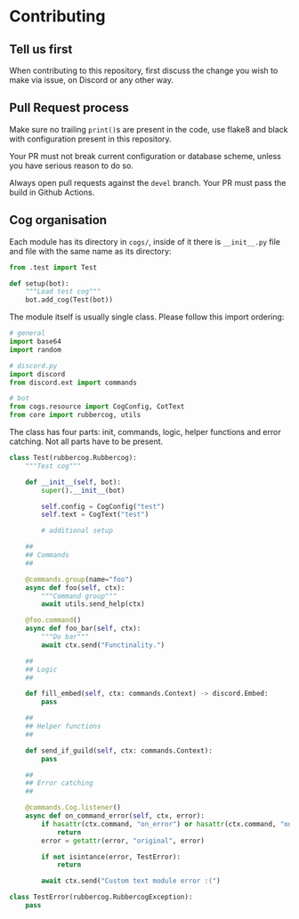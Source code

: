 # Contributing

## Tell us first

When contributing to this repository, first discuss the change you wish to make
via issue, on Discord or any other way.

## Pull Request process

Make sure no trailing `print()`s are present in the code, use flake8 and black
with configuration present in this repository.

Your PR must not break current configuration or database scheme, unless you
have serious reason to do so.

Always open pull requests against the `devel` branch. Your PR must pass the
build in Github Actions.

## Cog organisation

Each module has its directory in `cogs/`, inside of it there is `__init__.py` file and file with the same name as its directory:

```py
from .test import Test

def setup(bot):
	"""Load test cog"""
	bot.add_cog(Test(bot))
```

The module itself is usually single class. Please follow this import ordering:

```py
# general
import base64
import random

# discord.py
import discord
from discord.ext import commands

# bot
from cogs.resource import CogConfig, CotText
from core import rubbercog, utils
```

The class has four parts: init, commands, logic, helper functions and error catching. Not all parts have to be present.

```py
class Test(rubbercog.Rubbercog):
	"""Test cog"""

	def __init__(self, bot):
		super().__init__(bot)

		self.config = CogConfig("test")
		self.text = CogText("test")

		# additional setup

	##
	## Commands
	##

	@commands.group(name="foo")
	async def foo(self, ctx):
		"""Command group"""
		await utils.send_help(ctx)

	@foo.command()
	async def foo_bar(self, ctx):
		"""Do bar"""
		await ctx.send("Functinality.")

	##
	## Logic
	##

	def fill_embed(self, ctx: commands.Context) -> discord.Embed:
		pass

	##
	## Helper functions
	##

	def send_if_guild(self, ctx: commands.Context):
		pass

	##
	## Error catching
	##

	@commands.Cog.listener()
	async def on_command_error(self, ctx, error):
		if hasattr(ctx.command, "on_error") or hasattr(ctx.command, "on_command_error"):
			return
		error = getattr(error, "original", error)

		if not isintance(error, TestError):
			return

		await ctx.send("Custom text module error :(")

class TestError(rubbercog.RubbercogException):
	pass
```
